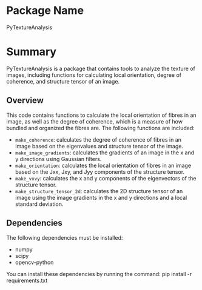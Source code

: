 # Package Name
PyTextureAnalysis

# Summary
PyTextureAnalysis is a package that contains tools to analyze the texture of images, including functions for calculating local orientation, degree of coherence, and structure tensor of an image.

## Overview

This code contains functions to calculate the local orientation of fibres in an image, as well as the degree of coherence, which is a measure of how bundled and organized the fibres are. The following functions are included:

- `make_coherence`: calculates the degree of coherence of fibres in an image based on the eigenvalues and structure tensor of the image.
- `make_image_gradients`: calculates the gradients of an image in the x and y directions using Gaussian filters.
- `make_orientation`: calculates the local orientation of fibres in an image based on the Jxx, Jxy, and Jyy components of the structure tensor.
- `make_vxvy`: calculates the x and y components of the eigenvectors of the structure tensor.
- `make_structure_tensor_2d`: calculates the 2D structure tensor of an image using the image gradients in the x and y directions and a local standard deviation.

## Dependencies

The following dependencies must be installed:

- numpy
- scipy
- opencv-python

You can install these dependencies by running the command:
pip install -r requirements.txt
